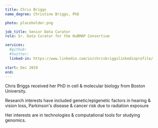 ```yaml
---
title: Chris Briggs
name_degree: Christine Briggs, PhD

photo: placeholder.png

job_title: Senior Data Curator
role: Sr. Data Curator for the HuBMAP Consortium

services:
  #github: 
  #twitter: 
  linked-in: https://www.linkedin.com/in/chrisbriggslinkedinprofile/
  
start: Dec 2019
end:
---
```

Chris Briggs received her PhD in cell & molecular biology from Boston University.

Research interests have included genetic/epigenetic factors in hearing & vision loss, Parkinson's disease & cancer risk due to radiation exposure

Her interests are in technologies & computational tools for studying genomics.

